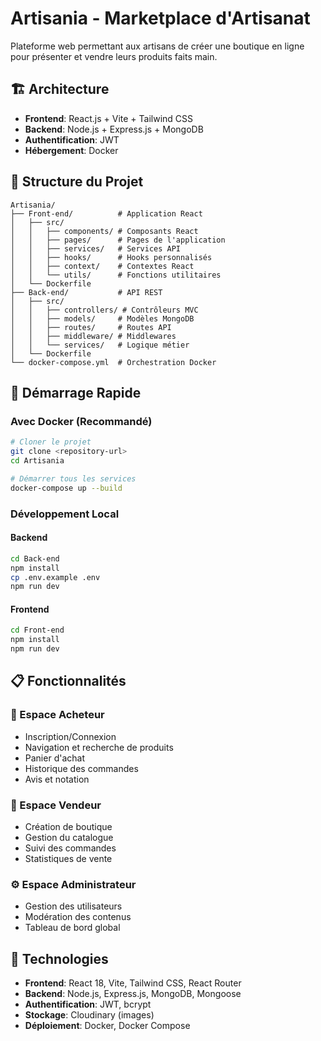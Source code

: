 # Artisania - Marketplace d'Artisanat

Plateforme web permettant aux artisans de créer une boutique en ligne pour présenter et vendre leurs produits faits main.

## 🏗️ Architecture

- **Frontend**: React.js + Vite + Tailwind CSS
- **Backend**: Node.js + Express.js + MongoDB
- **Authentification**: JWT
- **Hébergement**: Docker

## 📁 Structure du Projet

```
Artisania/
├── Front-end/          # Application React
│   ├── src/
│   │   ├── components/ # Composants React
│   │   ├── pages/      # Pages de l'application
│   │   ├── services/   # Services API
│   │   ├── hooks/      # Hooks personnalisés
│   │   ├── context/    # Contextes React
│   │   └── utils/      # Fonctions utilitaires
│   └── Dockerfile
├── Back-end/           # API REST
│   ├── src/
│   │   ├── controllers/ # Contrôleurs MVC
│   │   ├── models/     # Modèles MongoDB
│   │   ├── routes/     # Routes API
│   │   ├── middleware/ # Middlewares
│   │   └── services/   # Logique métier
│   └── Dockerfile
└── docker-compose.yml  # Orchestration Docker
```

## 🚀 Démarrage Rapide

### Avec Docker (Recommandé)

```bash
# Cloner le projet
git clone <repository-url>
cd Artisania

# Démarrer tous les services
docker-compose up --build
```

### Développement Local

#### Backend
```bash
cd Back-end
npm install
cp .env.example .env
npm run dev
```

#### Frontend
```bash
cd Front-end
npm install
npm run dev
```

## 📋 Fonctionnalités

### 👤 Espace Acheteur
- Inscription/Connexion
- Navigation et recherche de produits
- Panier d'achat
- Historique des commandes
- Avis et notation

### 🏪 Espace Vendeur
- Création de boutique
- Gestion du catalogue
- Suivi des commandes
- Statistiques de vente

### ⚙️ Espace Administrateur
- Gestion des utilisateurs
- Modération des contenus
- Tableau de bord global

## 🔧 Technologies

- **Frontend**: React 18, Vite, Tailwind CSS, React Router
- **Backend**: Node.js, Express.js, MongoDB, Mongoose
- **Authentification**: JWT, bcrypt
- **Stockage**: Cloudinary (images)
- **Déploiement**: Docker, Docker Compose
